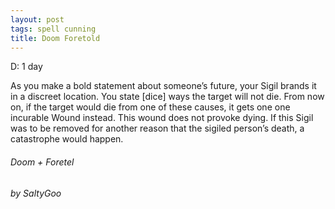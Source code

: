 ```yaml
---
layout: post
tags: spell cunning
title: Doom Foretold
---
```

D: 1 day

As you make a bold statement about someone’s future, your Sigil brands it in a discreet location. You state [dice] ways the target will not die. From now on, if the target would die from one of these causes, it gets one one incurable Wound instead. This wound does not provoke dying. If this Sigil was to be removed for another reason that the sigiled person’s death, a catastrophe would happen.

###### *Doom + Foretel*

###### by SaltyGoo
